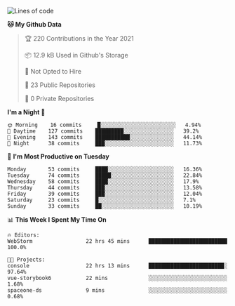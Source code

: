 
<!--START_SECTION:waka-->
![Lines of code](https://img.shields.io/badge/From%20Hello%20World%20I%27ve%20Written-2.0%20million%20lines%20of%20code-blue)

**🐱 My Github Data** 

> 🏆 220 Contributions in the Year 2021
 > 
> 📦 12.9 kB Used in Github's Storage 
 > 
> 🚫 Not Opted to Hire
 > 
> 📜 23 Public Repositories 
 > 
> 🔑 0 Private Repositories  
 > 
**I'm a Night 🦉** 

```text
🌞 Morning    16 commits     █░░░░░░░░░░░░░░░░░░░░░░░░   4.94% 
🌆 Daytime    127 commits    █████████░░░░░░░░░░░░░░░░   39.2% 
🌃 Evening    143 commits    ███████████░░░░░░░░░░░░░░   44.14% 
🌙 Night      38 commits     ███░░░░░░░░░░░░░░░░░░░░░░   11.73%

```
📅 **I'm Most Productive on Tuesday** 

```text
Monday       53 commits     ████░░░░░░░░░░░░░░░░░░░░░   16.36% 
Tuesday      74 commits     █████░░░░░░░░░░░░░░░░░░░░   22.84% 
Wednesday    58 commits     ████░░░░░░░░░░░░░░░░░░░░░   17.9% 
Thursday     44 commits     ███░░░░░░░░░░░░░░░░░░░░░░   13.58% 
Friday       39 commits     ███░░░░░░░░░░░░░░░░░░░░░░   12.04% 
Saturday     23 commits     █░░░░░░░░░░░░░░░░░░░░░░░░   7.1% 
Sunday       33 commits     ██░░░░░░░░░░░░░░░░░░░░░░░   10.19%

```


📊 **This Week I Spent My Time On** 

```text
🔥 Editors: 
WebStorm                 22 hrs 45 mins      █████████████████████████   100.0%

🐱‍💻 Projects: 
console                  22 hrs 13 mins      ████████████████████████░   97.64% 
vue-storybook6           22 mins             ░░░░░░░░░░░░░░░░░░░░░░░░░   1.68% 
spaceone-ds              9 mins              ░░░░░░░░░░░░░░░░░░░░░░░░░   0.68%

```


<!--END_SECTION:waka-->
